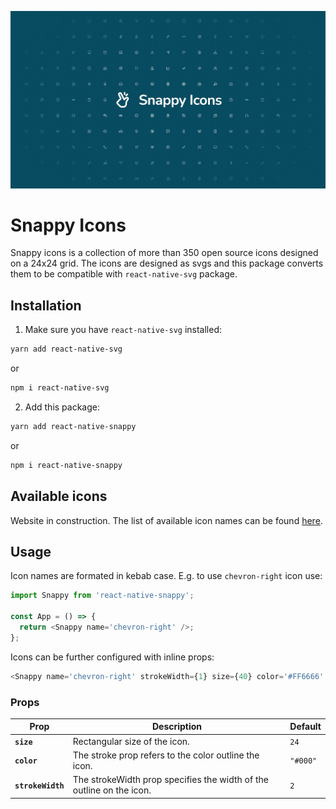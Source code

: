 ![Snappy Icons](https://github.com/fgrgic/react-native-snappy/blob/main/assets/cover/cover.png?raw=true)

# Snappy Icons

Snappy icons is a collection of more than 350 open source icons designed on a 24x24 grid.
The icons are designed as svgs and this package converts them to be compatible with `react-native-svg` package.

## Installation

1. Make sure you have `react-native-svg` installed:

```zsh
yarn add react-native-svg
```

or

```zsh
npm i react-native-svg
```

2. Add this package:

```zsh
yarn add react-native-snappy
```

or

```zsh
npm i react-native-snappy
```

## Available icons

Website in construction. The list of available icon names can be found [here](https://github.com/fgrgic/react-native-snappy/blob/main/src/Snappy/README.md).

## Usage

Icon names are formated in kebab case. E.g. to use `chevron-right` icon use:

```ts
import Snappy from 'react-native-snappy';

const App = () => {
  return <Snappy name='chevron-right' />;
};
```

Icons can be further configured with inline props:

```ts
<Snappy name='chevron-right' strokeWidth={1} size={40} color='#FF6666' />
```

### Props

| Prop              | Description                                                          | Default  |
| ----------------- | -------------------------------------------------------------------- | -------- |
| **`size`**        | Rectangular size of the icon.                                        | `24`     |
| **`color`**       | The stroke prop refers to the color outline the icon.                | `"#000"` |
| **`strokeWidth`** | The strokeWidth prop specifies the width of the outline on the icon. | `2`      |
